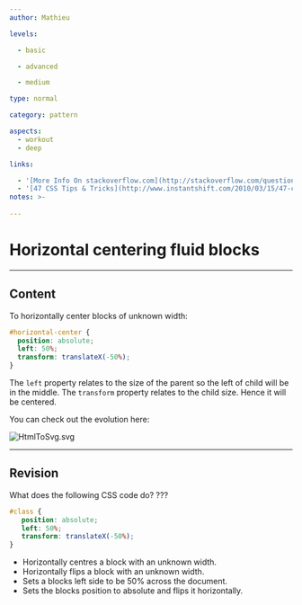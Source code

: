 ```yaml
---
author: Mathieu

levels:

  - basic

  - advanced

  - medium

type: normal

category: pattern

aspects:
  - workout
  - deep

links:

  - '[More Info On stackoverflow.com](http://stackoverflow.com/questions/618097/how-do-you-easily-horizontally-center-a-div-using-css){website}'
  - '[47 CSS Tips & Tricks](http://www.instantshift.com/2010/03/15/47-css-tips-tricks-to-take-your-site-to-the-next-level/){website}'
notes: >-
  
---
```


# Horizontal centering fluid blocks

---
## Content

To horizontally center blocks of unknown width:

```css
#horizontal-center {
  position: absolute;
  left: 50%;
  transform: translateX(-50%);
}
```

The `left` property relates to the size of the parent so the left of child will be in the middle. The `transform` property relates to the child size. Hence it will be centered.

You can check out the evolution here:


![HtmlToSvg.svg](https://img.enkipro.com/ff255695f9032f0cff8fb0417b180705.png)

---
## Revision

What does the following CSS code do? ???

```css
#class {
   position: absolute;
   left: 50%;
   transform: translateX(-50%);
}
```

* Horizontally centres a block with an unknown width.
* Horizontally flips a block with an unknown width.
* Sets a blocks left side to be 50% across the document.
* Sets the blocks position to absolute and flips it horizontally.
